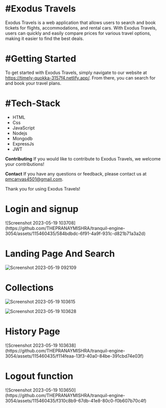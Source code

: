 <h1>#Exodus Travels</h1>

Exodus Travels is a web application that allows users to search and book tickets for flights, accommodations, and rental cars. With Exodus Travels, users can quickly and easily compare prices for various travel options, making it easier to find the best deals.

<h1>#Getting Started</h1>

To get started with Exodus Travels, simply navigate to our website at https://timely-quokka-3157f4.netlify.app/. From there, you can search for and book your travel plans.

<h1>#Tech-Stack</h1>

- HTML
- Css
- JavaScript
- Nodejs
- Mongodb
- ExpressJs
- JWT

**Contributing**
If you would like to contribute to Exodus Travels, we welcome your contributions!

**Contact**
If you have any questions or feedback, please contact us at pmcanvas4501@gmail.com.

Thank you for using Exodus Travels!

<h1>Login and signup </h1>
![Screenshot 2023-05-19 103708](https://github.com/THEPRANAYMISHRA/tranquil-engine-3054/assets/115460435/584bdbdc-6f91-4a9f-931c-d821b71a3a2d)
<h1>Landing Page And Search</h1>

![Screenshot 2023-05-19 092109](https://github.com/THEPRANAYMISHRA/tranquil-engine-3054/assets/115460435/548fd596-e605-46b7-837c-0f03c7048698)
<h1>Collections</h1>

![Screenshot 2023-05-19 103615](https://github.com/THEPRANAYMISHRA/tranquil-engine-3054/assets/115460435/12234df6-3630-4bb1-a5a1-48f76096c905)

![Screenshot 2023-05-19 103628](https://github.com/THEPRANAYMISHRA/tranquil-engine-3054/assets/115460435/db7066d0-abc9-4846-8630-e9b554d74796)

<h1>History Page</h1>
![Screenshot 2023-05-19 103638](https://github.com/THEPRANAYMISHRA/tranquil-engine-3054/assets/115460435/f114feaa-13f3-40a0-84be-391cbd74e03f)

<h1>Logout function</h1>
![Screenshot 2023-05-19 103650](https://github.com/THEPRANAYMISHRA/tranquil-engine-3054/assets/115460435/f310c8b9-67db-41e8-80c0-f0b607b70c4f)
